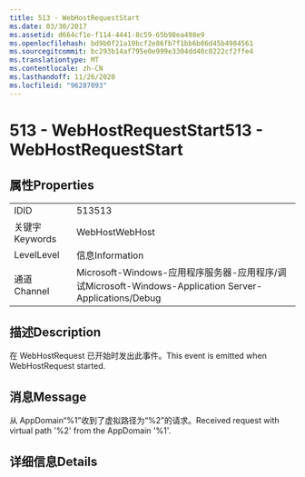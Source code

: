 ```yaml
---
title: 513 - WebHostRequestStart
ms.date: 03/30/2017
ms.assetid: d664cf1e-f114-4441-8c59-65b98ea498e9
ms.openlocfilehash: bd9b0f21a10bcf2e86fb7f1bb6b06d45b4984561
ms.sourcegitcommit: bc293b14af795e0e999e3304dd40c0222cf2ffe4
ms.translationtype: MT
ms.contentlocale: zh-CN
ms.lasthandoff: 11/26/2020
ms.locfileid: "96287093"
---
```

# <a name="513---webhostrequeststart"></a><span data-ttu-id="84741-102">513 - WebHostRequestStart</span><span class="sxs-lookup"><span data-stu-id="84741-102">513 - WebHostRequestStart</span></span>

## <a name="properties"></a><span data-ttu-id="84741-103">属性</span><span class="sxs-lookup"><span data-stu-id="84741-103">Properties</span></span>  
  
|||  
|-|-|  
|<span data-ttu-id="84741-104">ID</span><span class="sxs-lookup"><span data-stu-id="84741-104">ID</span></span>|<span data-ttu-id="84741-105">513</span><span class="sxs-lookup"><span data-stu-id="84741-105">513</span></span>|  
|<span data-ttu-id="84741-106">关键字</span><span class="sxs-lookup"><span data-stu-id="84741-106">Keywords</span></span>|<span data-ttu-id="84741-107">WebHost</span><span class="sxs-lookup"><span data-stu-id="84741-107">WebHost</span></span>|  
|<span data-ttu-id="84741-108">Level</span><span class="sxs-lookup"><span data-stu-id="84741-108">Level</span></span>|<span data-ttu-id="84741-109">信息</span><span class="sxs-lookup"><span data-stu-id="84741-109">Information</span></span>|  
|<span data-ttu-id="84741-110">通道</span><span class="sxs-lookup"><span data-stu-id="84741-110">Channel</span></span>|<span data-ttu-id="84741-111">Microsoft-Windows-应用程序服务器-应用程序/调试</span><span class="sxs-lookup"><span data-stu-id="84741-111">Microsoft-Windows-Application Server-Applications/Debug</span></span>|  
  
## <a name="description"></a><span data-ttu-id="84741-112">描述</span><span class="sxs-lookup"><span data-stu-id="84741-112">Description</span></span>  

 <span data-ttu-id="84741-113">在 WebHostRequest 已开始时发出此事件。</span><span class="sxs-lookup"><span data-stu-id="84741-113">This event is emitted when WebHostRequest started.</span></span>  
  
## <a name="message"></a><span data-ttu-id="84741-114">消息</span><span class="sxs-lookup"><span data-stu-id="84741-114">Message</span></span>  

 <span data-ttu-id="84741-115">从 AppDomain“%1”收到了虚拟路径为“%2”的请求。</span><span class="sxs-lookup"><span data-stu-id="84741-115">Received request with virtual path '%2' from the AppDomain '%1'.</span></span>  
  
## <a name="details"></a><span data-ttu-id="84741-116">详细信息</span><span class="sxs-lookup"><span data-stu-id="84741-116">Details</span></span>
